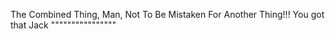 The Combined Thing, Man, Not To Be Mistaken For Another Thing!!! You got that Jack """"""""""""""""
